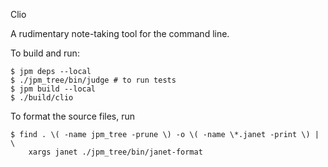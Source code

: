 Clio

A rudimentary note-taking tool for the command line.

To build and run:
```console
$ jpm deps --local
$ ./jpm_tree/bin/judge # to run tests
$ jpm build --local
$ ./build/clio
```

To format the source files, run
```console
$ find . \( -name jpm_tree -prune \) -o \( -name \*.janet -print \) | \
    xargs janet ./jpm_tree/bin/janet-format
```

